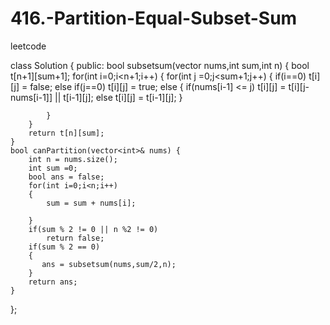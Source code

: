 # 416.-Partition-Equal-Subset-Sum
leetcode

class Solution {
public:
    bool subsetsum(vector<int> nums,int sum,int n)
    {
        bool t[n+1][sum+1];
        for(int i=0;i<n+1;i++)
        {
            for(int j =0;j<sum+1;j++)
            {
                if(i==0)
                    t[i][j] = false;
              else  if(j==0)
                    t[i][j] = true;
                else
                {
                    if(nums[i-1] <= j)
                    t[i][j] = t[i][j-nums[i-1]] || t[i-1][j];
                    else
                    t[i][j] = t[i-1][j];
                }
                 
                
            }
        }
        return t[n][sum];
    }
    bool canPartition(vector<int>& nums) {
        int n = nums.size();
        int sum =0;
        bool ans = false;
        for(int i=0;i<n;i++)
        {
            sum = sum + nums[i];
            
        }
        if(sum % 2 != 0 || n %2 != 0)
            return false;
        if(sum % 2 == 0)
        {
           ans = subsetsum(nums,sum/2,n);
        }
        return ans;
    }
};
